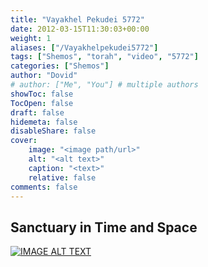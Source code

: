 ```yaml
---
title: "Vayakhel Pekudei 5772"
date: 2012-03-15T11:30:03+00:00
weight: 1
aliases: ["/Vayakhelpekudei5772"]
tags: ["Shemos", "torah", "video", "5772"]
categories: ["Shemos"]
author: "Dovid"
# author: ["Me", "You"] # multiple authors
showToc: false
TocOpen: false
draft: false
hidemeta: false
disableShare: false
cover:
    image: "<image path/url>"
    alt: "<alt text>"
    caption: "<text>"
    relative: false
comments: false
---
```

 ## Sanctuary in Time and Space
[![IMAGE ALT TEXT](http://img.youtube.com/vi/Ns6BodXwRQ4/0.jpg)](http://www.youtube.com/watch?v=Ns6BodXwRQ4 "Video Title")
